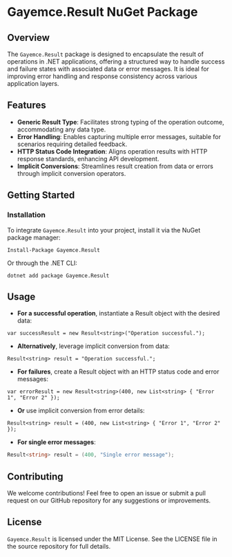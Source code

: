 # Gayemce.Result NuGet Package

## Overview
The `Gayemce.Result` package is designed to encapsulate the result of operations in .NET applications, offering a structured way to handle success and failure states with associated data or error messages. It is ideal for improving error handling and response consistency across various application layers.

## Features
- **Generic Result Type**: Facilitates strong typing of the operation outcome, accommodating any data type.
- **Error Handling**: Enables capturing multiple error messages, suitable for scenarios requiring detailed feedback.
- **HTTP Status Code Integration**: Aligns operation results with HTTP response standards, enhancing API development.
- **Implicit Conversions**: Streamlines result creation from data or errors through implicit conversion operators.

## Getting Started

### Installation
To integrate `Gayemce.Result` into your project, install it via the NuGet package manager:

```plaintext
Install-Package Gayemce.Result
```

Or through the .NET CLI:
```plaintext
dotnet add package Gayemce.Result
```

## Usage
- **For a successful operation**, instantiate a Result object with the desired data:

```chsarp
var successResult = new Result<string>("Operation successful.");
```

- **Alternatively**, leverage implicit conversion from data:
```chsarp
Result<string> result = "Operation successful.";
```

- **For failures**, create a Result object with an HTTP status code and error messages:

```chsarp
var errorResult = new Result<string>(400, new List<string> { "Error 1", "Error 2" });
```

- **Or** use implicit conversion from error details:

```chsarp
Result<string> result = (400, new List<string> { "Error 1", "Error 2" });
```

- **For single error messages**:

```csharp
Result<string> result = (400, "Single error message");
```

## Contributing
We welcome contributions! Feel free to open an issue or submit a pull request on our GitHub repository for any suggestions or improvements.

## License
`Gayemce.Result` is licensed under the MIT License. See the LICENSE file in the source repository for full details.